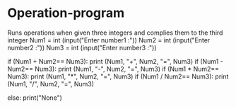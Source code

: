 # Operation-program
Runs operations when given three integers and complies them to the third integer
Num1 = int (input("Enter number1 :")) 
Num2 = int (input("Enter number2 :")) 
Num3 = int (input("Enter number3 :")) 

if (Num1 + Num2== Num3):
  print (Num1, "+", Num2, "=", Num3)
if (Num1 - Num2== Num3):
  print (Num1, "-", Num2, "=", Num3)
if (Num1 * Num2== Num3):
  print (Num1, "*", Num2, "=", Num3)
if (Num1 / Num2== Num3):
  print (Num1, "/", Num2, "=", Num3)

else:
   print("None")
